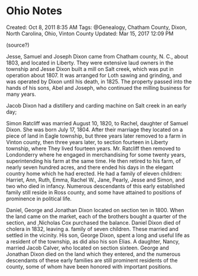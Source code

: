 # Ohio Notes

Created: Oct 8, 2011 8:35 AM
Tags: @Genealogy, Chatham County, Dixon, North Carolina, Ohio, Vinton County
Updated: Mar 15, 2017 12:09 PM

(source?)

Jesse, Samuel and Joseph Dixon came from Chatham county, N. C., about 1803, and located in Liberty. They were extensive laud owners in the township and Jesse Dixon built a mill on Salt creek, which was put in operation about 1807. It was arranged for Loth sawing and grinding, and was operated by Dixon until his death, in 1825. The property passed into the hands of his sons, Abel and Joseph, who continued the milling business for many years.

Jacob Dixon had a distillery and carding machine on Salt creek in an early day;

Simon Ratcliff was married August 10, 1820, to Rachel, daughter of Samuel Dixon. She was born July 17, 1804. After their marriage they located on a piece of land in Eagle township, but three years later removed to a farm in Vinton county, then three years later, to section fourteen in Liberty township, where They lived fourteen years. Mr. Ratcliff then removed to Londonderry where he engaged in merchandising for some twenty years, superintending his farm at the same time. He then retired to his farm, of nearly seven hundred acres, and there ended his days in the elegant country home which he had erected. He had a family of eleven children: Harriet, Ann, Ruth, Emma, Rachel W., Jane, Pearly, Jesse and Simon, and two who died in infancy. Numerous descendants of this early established family still reside in Ross county, and some have attained to positions of prominence in political life.

Daniel, George and Jonathan Dixon located on section ten in 1800. When the land came on the market, each of the brothers bought a quarter of the section, and ,Nicholas Cox purchased the balance. Daniel Dixon died of cholera in 1832, leaving a. family of seven children. These married and settled in the vicinity. His son, George Dixon, spent a long and useful life as a resident of the township, as did also his son Elias. A daughter, Nancy, married Jacob Calver, who located on section sixteen. George and Jonathan Dixon died on the land which they entered, and the numerous descendants of these early families are still prominent residents of the county, some of whom have been honored with important positions.